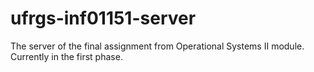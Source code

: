 # ufrgs-inf01151-server
The server of the final assignment from Operational Systems II module. Currently in the first phase.
